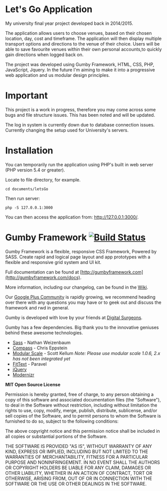 Let's Go Application
=====================

My university final year project developed back in 2014/2015. 

The application allows users to choose venues, based on their chosen location, day, cost and timeframe. The application will then display multiple transport options and directions to the venue of their choice. Users will be able to save favourite venues within their own personal accounts,to quickly gain directions when logged back on.

The project was developed using Gumby Framework, HTML, CSS, PHP, JavaScript, Jquery. In the future I'm aiming to make it into a progressive web application and us modular design principles.

Important
=========
This project is a work in progress, therefore you may come across some bugs and file structure issues. This has been noted and will be updated.

The log in system is currently down due to database connection issues. Currently changing the setup used for University's servers.


Installation
===========
You can temporarily run the application using PHP's built in web server (PHP version 5.4 or greater).

Locate to file directory, for example.

```
cd documents/letsGo
```

Then run server:
```
php -S 127.0.0.1:3000
```
You can then access the application from: http://127.0.0.1:3000/.



Gumby Framework [![Build Status](https://travis-ci.org/GumbyFramework/Gumby.png?branch=master)](https://travis-ci.org/GumbyFramework/Gumby)
=====================

Gumby Framework is a flexible, responsive CSS Framework, Powered by SASS. Create rapid and logical page layout and app
prototypes with a flexible and responsive grid system and UI kit.

Full documentation can be found at [http://gumbyframework.com](http://gumbyframework.com/docs).

More information, including our changelog, can be found in the [Wiki](https://github.com/GumbyFramework/Gumby/wiki).

Our [Google Plus Community](https://plus.google.com/u/0/communities/108760896951473344451) is rapidly growing, we recommend heading over there with any questions you may have or to geek out and discuss the framework and rwd in general.

Gumby is developed with love by your friends at [Digital Surgeons](http://www.digitalsurgeons.com).

Gumby has a few dependencies. Big thank you to the innovative geniuses behind these awesome technologies.

- [Sass](https://github.com/nex3/sass) - Nathan Weizenbaum
- [Compass](https://github.com/chriseppstein/compass) - Chris Eppstein
- [Modular Scale](https://github.com/Team-Sass/modular-scale) - Scott Kellum  *Note: Please use modular scale 1.0.6, 2.x has not been integrated yet*
- [FitText](http://fittextjs.com/) - Paravel
- [jQuery](http://jquery.com/)
- [Modernizr](http://modernizr.com/)

**MIT Open Source License**

Permission is hereby granted, free of charge, to any person obtaining a copy of this software and associated
documentation files (the "Software"), to deal in the Software without restriction, including without limitation the
rights to use, copy, modify, merge, publish, distribute, sublicense, and/or sell copies of the Software, and to permit
persons to whom the Software is furnished to do so, subject to the following conditions:

The above copyright notice and this permission notice shall be included in all copies or substantial portions of the
Software.

THE SOFTWARE IS PROVIDED "AS IS", WITHOUT WARRANTY OF ANY KIND, EXPRESS OR IMPLIED, INCLUDING BUT NOT LIMITED TO THE
WARRANTIES OF MERCHANTABILITY, FITNESS FOR A PARTICULAR PURPOSE AND NONINFRINGEMENT. IN NO EVENT SHALL THE AUTHORS OR
COPYRIGHT HOLDERS BE LIABLE FOR ANY CLAIM, DAMAGES OR OTHER LIABILITY, WHETHER IN AN ACTION OF CONTRACT, TORT OR
OTHERWISE, ARISING FROM, OUT OF OR IN CONNECTION WITH THE SOFTWARE OR THE USE OR OTHER DEALINGS IN THE SOFTWARE.
